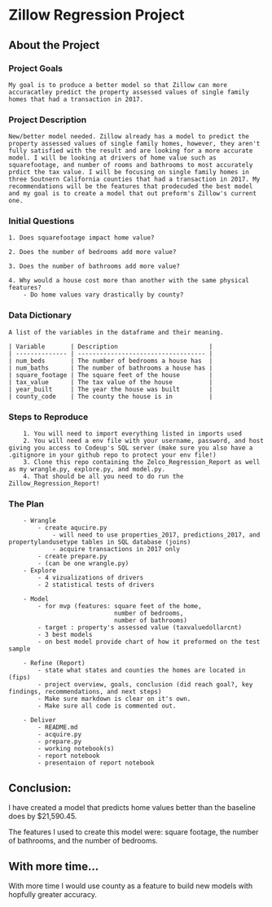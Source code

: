 # Zillow Regression Project

##  About the Project

### Project Goals

    My goal is to produce a better model so that Zillow can more accuracatley predict the property assessed values of single family homes that had a transaction in 2017. 

### Project Description 

    New/better model needed. Zillow already has a model to predict the property assessed values of single family homes, however, they aren't fully satisfied with the result and are looking for a more accurate model. I will be looking at drivers of home value such as squarefootage, and number of rooms and bathrooms to most accurately prdict the tax value. I will be focusing on single family homes in three Soutnern California counties that had a transaction in 2017. My recommendations will be the features that prodecuded the best model and my goal is to create a model that out preform's Zillow's current one. 

### Initial Questions

    1. Does squarefootage impact home value? 

    2. Does the number of bedrooms add more value?

    3. Does the number of bathrooms add more value?

    4. Why would a house cost more than another with the same physical features? 
        - Do home values vary drastically by county?

### Data Dictionary
    A list of the variables in the dataframe and their meaning. 

    | Variable       | Description                         |
    | -------------- | ----------------------------------- |
    | num_beds       | The number of bedrooms a house has  | 
    | num_baths      | The number of bathrooms a house has |
    | square_footage | The square feet of the house        |
    | tax_value      | The tax value of the house          |
    | year_built     | The year the house was built        |
    | county_code    | The county the house is in          |

### Steps to Reproduce 

        1. You will need to import everything listed in imports used
        2. You will need a env file with your username, password, and host giving you access to Codeup's SQL server (make sure you also have a .gitignore in your github repo to protect your env file!)
        3. Clone this repo containing the Zelco_Regression_Report as well as my wrangle.py, explore.py, and model.py.
        4. That should be all you need to do run the Zillow_Regression_Report!

### The Plan 

        - Wrangle
            - create aqucire.py
                - will need to use properties_2017, predictions_2017, and propertylandusetype tables in SQL database (joins)
                - acquire transactions in 2017 only
            - create prepare.py
            - (can be one wrangle.py)
        - Explore
            - 4 vizualizations of drivers
            - 2 statistical tests of drivers

        - Model
            - for mvp (features: square feet of the home,
                                 number of bedrooms, 
                                 number of bathrooms)
            - target : property's assessed value (taxvaluedollarcnt)
            - 3 best models
            - on best model provide chart of how it preformed on the test sample

        - Refine (Report)
            - state what states and counties the homes are located in (fips)
            - project overview, goals, conclusion (did reach goal?, key findings, recommendations, and next steps)
            - Make sure markdown is clear on it's own.
            - Make sure all code is commented out. 

        - Deliver
            - README.md
            - acquire.py
            - prepare.py
            - working notebook(s)
            - report notebook
            - presentaion of report notebook

## Conclusion:
I have created a model that predicts home values better than the baseline does by $21,590.45.

The features I used to create this model were: square footage, the number of bathrooms, and the number of bedrooms.

## With more time...
With more time I would use county as a feature to build new models with hopfully greater accuracy.